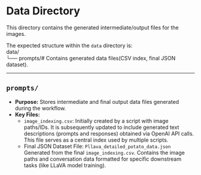 
# Data Directory

This directory contains the generated intermediate/output files for the images.

The expected structure within the `data` directory is:</br>
data/</br>
└── prompts/# Contains generated data files(CSV index, final JSON dataset). </br>

---

## `prompts/`

* **Purpose:** Stores intermediate and final output data files generated during the workflow.
* **Key Files:**
    * `image_indexing.csv`: Initially created by a script with image paths/IDs. It is subsequently updated to include generated text descriptions (prompts and responses) obtained via OpenAI API calls. This file serves as a central index used by multiple scripts.
    * Final JSON Dataset File: `Pllava_detailed_potato_data.json` Generated from the final `image_indexing.csv`. Contains the image paths and conversation data formatted for specific downstream tasks (like LLaVA model training).

